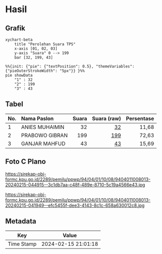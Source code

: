 # Hasil

## Grafik

```mermaid
xychart-beta
    title "Perolehan Suara TPS"
    x-axis [01, 02, 03]
    y-axis "Suara" 0 --> 199
    bar [32, 199, 43]
```

```mermaid
%%{init: {"pie": {"textPosition": 0.5}, "themeVariables": {"pieOuterStrokeWidth": "5px"}} }%%
pie showData
    "1" : 32
    "2" : 199
    "3" : 43
```

## Tabel

| No. | Nama Paslon    | Suara | Suara (raw) | Persentase |
|:--- |:-------------- | -----:| -----------:| ----------:|
| 1   | ANIES MUHAIMIN | 32    | [32][p-1]   | 11,68      |
| 2   | PRABOWO GIBRAN | 199   | [199][p-2]  | 72,63      |
| 3   | GANJAR MAHFUD  | 43    | [43][p-3]   | 15,69      |


[p-1]: https://github.com/gigit-pemilu/pemilu-2024-94-papua-tengah/blob/main/pilpres/hitung-suara/sub/94-papua-tengah/sub/04-mimika/sub/01-mimika-baru/sub/1008-pasar-sentral/sub/013-tps/sub/paslon-1.txt
[p-2]: https://github.com/gigit-pemilu/pemilu-2024-94-papua-tengah/blob/main/pilpres/hitung-suara/sub/94-papua-tengah/sub/04-mimika/sub/01-mimika-baru/sub/1008-pasar-sentral/sub/013-tps/sub/paslon-2.txt
[p-3]: https://github.com/gigit-pemilu/pemilu-2024-94-papua-tengah/blob/main/pilpres/hitung-suara/sub/94-papua-tengah/sub/04-mimika/sub/01-mimika-baru/sub/1008-pasar-sentral/sub/013-tps/sub/paslon-3.txt

## Foto C Plano

https://sirekap-obj-formc.kpu.go.id/2289/pemilu/ppwp/94/04/01/10/08/9404011008013-20240215-044915--3c1db7aa-c48f-489e-8710-5c19a4566e43.jpg

https://sirekap-obj-formc.kpu.go.id/2289/pemilu/ppwp/94/04/01/10/08/9404011008013-20240215-041949--efc5455f-dee3-4143-8c1c-658a630012c8.jpg


## Metadata

| Key        | Value               |
| ---------- | ------------------- |
| Time Stamp | 2024-02-15 21:01:18 |



